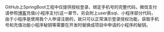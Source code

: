 GitHub上SpringBoot工程中仅提供授权登录、绑定手机号的完整代码，微信支付请参照[博客](https://blog.csdn.net/qq_34896730/article/details/107893340)充值(小程序支付)这一章节，另会附上user表sql、小程序部分代码，由于小程序是使用我个人申请注册的，故只可以正常演示登录授权功能，获取手机号和充值功能小程序秘钥等需要在开发时替换成项目中申请的小程序的秘钥。
